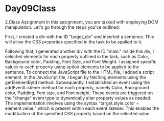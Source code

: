 # Day09Class
2.Class Assignment
In this assignment, you are tasked with employing DOM manipulation. Let's go through the steps you've outlined:

First, I created a div with the ID "target_div" and inserted a sentence. This will allow the CSS properties specified in the task to be applied to it.

Following that, I generated another div with the ID "main." Inside this div, I selected elements for each property outlined in the task, such as Color, 
Background color, Padding, Font Size, and Font Weight. I assigned specific values to each property using option elements to be applied to the sentence.
To connect the JavaScript file to the HTML file, I added a script element.
In the JavaScript file, I began by fetching elements using the getElementById method. Subsequently, I established an event using the addEventListener method for each property, 
namely Color, Background color, Padding, Font size, and Font weight. These events are triggered on the "change" event type to dynamically alter property values as needed.
The implementation involves using the syntax "target.style.color = element.value," which is present within each event listener.
This enables the modification of the specified CSS property based on the selected value.
